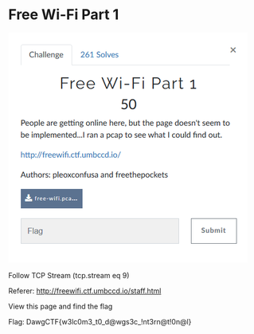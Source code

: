 # Free Wi-Fi Part 1

![](Given/Description.PNG)

Follow TCP Stream (tcp.stream eq 9)

Referer: http://freewifi.ctf.umbccd.io/staff.html

View this page and find the flag

Flag: DawgCTF{w3lc0m3_t0_d@wgs3c_!nt3rn@t!0n@l}
